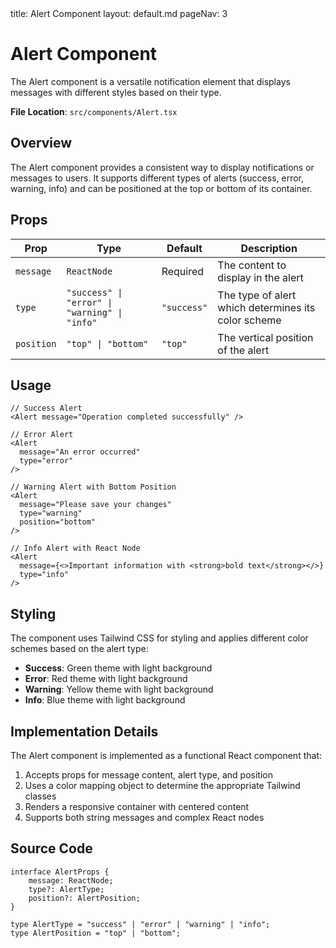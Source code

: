 <frontmatter>
title: Alert Component
layout: default.md
pageNav: 3
</frontmatter>

# Alert Component

The Alert component is a versatile notification element that displays messages with different styles based on their type.

**File Location**: `src/components/Alert.tsx`

## Overview

The Alert component provides a consistent way to display notifications or messages to users. It supports different types of alerts (success, error, warning, info) and can be positioned at the top or bottom of its container.

## Props

| Prop       | Type                                          | Default     | Description                                         |
| ---------- | --------------------------------------------- | ----------- | --------------------------------------------------- |
| `message`  | `ReactNode`                                   | Required    | The content to display in the alert                 |
| `type`     | `"success" \| "error" \| "warning" \| "info"` | `"success"` | The type of alert which determines its color scheme |
| `position` | `"top" \| "bottom"`                           | `"top"`     | The vertical position of the alert                  |

## Usage

```tsx
// Success Alert
<Alert message="Operation completed successfully" />

// Error Alert
<Alert
  message="An error occurred"
  type="error"
/>

// Warning Alert with Bottom Position
<Alert
  message="Please save your changes"
  type="warning"
  position="bottom"
/>

// Info Alert with React Node
<Alert
  message={<>Important information with <strong>bold text</strong></>}
  type="info"
/>
```

## Styling

The component uses Tailwind CSS for styling and applies different color schemes based on the alert type:

-   **Success**: Green theme with light background
-   **Error**: Red theme with light background
-   **Warning**: Yellow theme with light background
-   **Info**: Blue theme with light background

## Implementation Details

The Alert component is implemented as a functional React component that:

1. Accepts props for message content, alert type, and position
2. Uses a color mapping object to determine the appropriate Tailwind classes
3. Renders a responsive container with centered content
4. Supports both string messages and complex React nodes

## Source Code

```tsx
interface AlertProps {
    message: ReactNode;
    type?: AlertType;
    position?: AlertPosition;
}

type AlertType = "success" | "error" | "warning" | "info";
type AlertPosition = "top" | "bottom";
```
